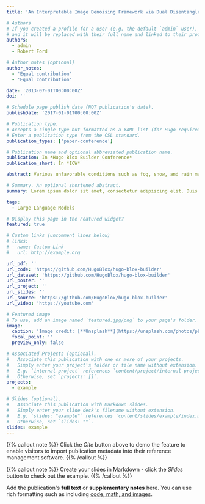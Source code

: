 ```yaml
---
title: 'An Interpretable Image Denoising Framework via Dual Disentangled Representation Learning'

# Authors
# If you created a profile for a user (e.g. the default `admin` user), write the username (folder name) here
# and it will be replaced with their full name and linked to their profile.
authors:
  - admin
  - Robert Ford

# Author notes (optional)
author_notes:
  - 'Equal contribution'
  - 'Equal contribution'

date: '2013-07-01T00:00:00Z'
doi: ''

# Schedule page publish date (NOT publication's date).
publishDate: '2017-01-01T00:00:00Z'

# Publication type.
# Accepts a single type but formatted as a YAML list (for Hugo requirements).
# Enter a publication type from the CSL standard.
publication_types: ['paper-conference']

# Publication name and optional abbreviated publication name.
publication: In *Hugo Blox Builder Conference*
publication_short: In *ICW*

abstract: Various unfavorable conditions such as fog, snow, and rain may degrade image quality and pose tremendous threats to the safety of autonomous driving. Numerous image-denoising solutions have been proposed to improve visibility under adverse weather conditions. However, previous studies have been limited in robustness, generalization ability, and interpretability as they were designed for specific scenarios. To address this problem, we introduce an interpretable image-denoising framework via Dual Disentangled Representation Learning (DDRL) to enhance robustness and interpretability by decomposing an image into content factors (e.g., objects) and context factors (e.g., weather conditions). DDRL consists of two Disentangled Representation Learning (DRL) blocks. In each DRL block, an input image is deconstructed into the latent content distribution and the weather distribution by minimizing their mutual information. To mitigate the impacts of weather styles, we incorporated a content discriminator and adversarial objectives to learn the decomposable interaction between two DRL blocks. Furthermore, we standardized the weather feature space, enabling our method to apply to various downstream tasks such as diverse degraded image generation. We evaluated DDRL under three weather conditions including fog, rain, and snow. The experimental results demonstrate that DDRL shows competitive performance with good generalization capability and high robustness under numerous weather conditions. Furthermore, quantitative analysis shows that DDRL can capture interpretable variations of weather factors and decompose them for safe and reliable all-weather autonomous driving.

# Summary. An optional shortened abstract.
summary: Lorem ipsum dolor sit amet, consectetur adipiscing elit. Duis posuere tellus ac convallis placerat. Proin tincidunt magna sed ex sollicitudin condimentum.

tags:
  - Large Language Models

# Display this page in the Featured widget?
featured: true

# Custom links (uncomment lines below)
# links:
# - name: Custom Link
#   url: http://example.org

url_pdf: ''
url_code: 'https://github.com/HugoBlox/hugo-blox-builder'
url_dataset: 'https://github.com/HugoBlox/hugo-blox-builder'
url_poster: ''
url_project: ''
url_slides: ''
url_source: 'https://github.com/HugoBlox/hugo-blox-builder'
url_video: 'https://youtube.com'

# Featured image
# To use, add an image named `featured.jpg/png` to your page's folder.
image:
  caption: 'Image credit: [**Unsplash**](https://unsplash.com/photos/pLCdAaMFLTE)'
  focal_point: ''
  preview_only: false

# Associated Projects (optional).
#   Associate this publication with one or more of your projects.
#   Simply enter your project's folder or file name without extension.
#   E.g. `internal-project` references `content/project/internal-project/index.md`.
#   Otherwise, set `projects: []`.
projects:
  - example

# Slides (optional).
#   Associate this publication with Markdown slides.
#   Simply enter your slide deck's filename without extension.
#   E.g. `slides: "example"` references `content/slides/example/index.md`.
#   Otherwise, set `slides: ""`.
slides: example
---
```


{{% callout note %}}
Click the _Cite_ button above to demo the feature to enable visitors to import publication metadata into their reference management software.
{{% /callout %}}

{{% callout note %}}
Create your slides in Markdown - click the _Slides_ button to check out the example.
{{% /callout %}}

Add the publication's **full text** or **supplementary notes** here. You can use rich formatting such as including [code, math, and images](https://docs.hugoblox.com/content/writing-markdown-latex/).
